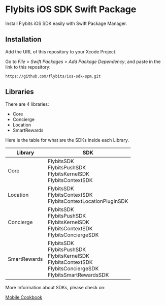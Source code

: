 # Flybits iOS SDK Swift Package

Install Flybits iOS SDK easily with Swift Package Manager.

## Installation

Add the URL of this repository to your Xcode Project.

Go to *File* > *Swift Packages* > *Add Package Dependency*, and paste in the link to this repository:

`https://github.com/flybits/ios-sdk-spm.git`

## Libraries

There are 4 libraries:

- Core
- Concierge
- Location
- SmartRewards

Here is the table for what are the SDKs inside each Library.

| Library | SDK |
| --- | --- |
| Core | FlybitsSDK<br/>FlybitsPushSDK<br/>FlybitsKernelSDK<br/>FlybitsContextSDK |
| Location | FlybitsSDK<br/>FlybitsContextSDK<br>FlybitsContextLocationPluginSDK |
| Concierge | FlybitsSDK<br/>FlybitsPushSDK<br/>FlybitsKernelSDK<br/>FlybitsContextSDK<br>FlybitsConciergeSDK |
| SmartRewards | FlybitsSDK<br/>FlybitsPushSDK<br/>FlybitsKernelSDK<br/>FlybitsContextSDK<br/>FlybitsConciergeSDK<br/>FlybitsSmartRewardsSDK |

More Information about SDKs, please check on:

[Mobile Cookbook](https://flybits.gitbook.io/flybits-cookbook-3-x-x/-M3mLFD6iXJ1qWhwW-7q/)
